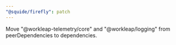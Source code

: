 ```yaml
---
"@squide/firefly": patch
---
```


Move "@workleap-telemetry/core" and "@workleap/logging" from peerDependencies to dependencies.
